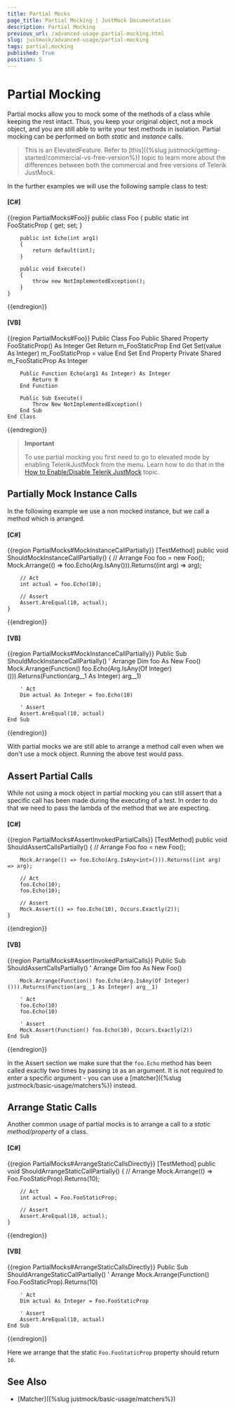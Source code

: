 ```yaml
---
title: Partial Mocks
page_title: Partial Mocking | JustMock Documentation
description: Partial Mocking
previous_url: /advanced-usage-partial-mocking.html
slug: justmock/advanced-usage/partial-mocking
tags: partial,mocking
published: True
position: 5
---
```


# Partial Mocking

Partial mocks allow you to mock some of the methods of a class while keeping the rest intact. Thus, you keep your original object, not a mock object, and you are still able to write your test methods in isolation. Partial mocking can be performed on both *static* and *instance* calls.

> This is an ElevatedFeature. Refer to [this]({%slug justmock/getting-started/commercial-vs-free-version%}) topic to learn more about the differences between both the commercial and free versions of Telerik JustMock.


In the further examples we will use the following sample class to test:

  #### __[C#]__

  {{region PartialMocks#Foo}}
    public class Foo
    {
        public static int FooStaticProp { get; set; }

        public int Echo(int arg1)
        {
            return default(int);
        }

        public void Execute()
        {
            throw new NotImplementedException();
        }
    }
  {{endregion}}

  #### __[VB]__

  {{region PartialMocks#Foo}}
    Public Class Foo
        Public Shared Property FooStaticProp() As Integer
            Get
                Return m_FooStaticProp
            End Get
            Set(value As Integer)
                m_FooStaticProp = value
            End Set
        End Property
        Private Shared m_FooStaticProp As Integer

        Public Function Echo(arg1 As Integer) As Integer
            Return 0
        End Function

        Public Sub Execute()
            Throw New NotImplementedException()
        End Sub
    End Class
  {{endregion}}


> **Important**
>
> To use partial mocking you first need to go to elevated mode by enabling TelerikJustMock from the menu. Learn how to do that in the [How to Enable/Disable Telerik JustMock](./advanced-usage#how-to-enabledisable-telerik-justmock) topic.

## Partially Mock Instance Calls
In the following example we use a non mocked instance, but we call a method which is arranged.

  #### __[C#]__

  {{region PartialMocks#MockInstanceCallPartially}}
    [TestMethod]
    public void ShouldMockInstanceCallPartially()
    {
        // Arrange
        Foo foo = new Foo();
        Mock.Arrange(() => foo.Echo(Arg.IsAny<int>())).Returns((int arg) => arg);

        // Act
        int actual = foo.Echo(10);

        // Assert
        Assert.AreEqual(10, actual);
    }
  {{endregion}}

  #### __[VB]__

  {{region PartialMocks#MockInstanceCallPartially}}
    <TestMethod>
    Public Sub ShouldMockInstanceCallPartially()
        ' Arrange
        Dim foo As New Foo()
        Mock.Arrange(Function() foo.Echo(Arg.IsAny(Of Integer)())).Returns(Function(arg__1 As Integer) arg__1)

        ' Act
        Dim actual As Integer = foo.Echo(10)

        ' Assert
        Assert.AreEqual(10, actual)
    End Sub
  {{endregion}}

With partial mocks we are still able to arrange a method call even when we don't use a mock object. Running the above test would pass.

## Assert Partial Calls
While not using a mock object in partial mocking you can still assert that a specific call has been made during the executing of a test. In order to do that we need to pass the lambda of the method that we are expecting.

  #### __[C#]__

  {{region PartialMocks#AssertInvokedPartialCalls}}
    [TestMethod]
    public void ShouldAssertCallsPartially()
    {
        // Arrange
        Foo foo = new Foo();

        Mock.Arrange(() => foo.Echo(Arg.IsAny<int>())).Returns((int arg) => arg);

        // Act
        foo.Echo(10);
        foo.Echo(10);

        // Assert
        Mock.Assert(() => foo.Echo(10), Occurs.Exactly(2));
    }
  {{endregion}}

  #### __[VB]__

  {{region PartialMocks#AssertInvokedPartialCalls}}
    <TestMethod>
    Public Sub ShouldAssertCallsPartially()
        ' Arrange
        Dim foo As New Foo()

        Mock.Arrange(Function() foo.Echo(Arg.IsAny(Of Integer)())).Returns(Function(arg__1 As Integer) arg__1)

        ' Act
        foo.Echo(10)
        foo.Echo(10)

        ' Assert
        Mock.Assert(Function() foo.Echo(10), Occurs.Exactly(2))
    End Sub
  {{endregion}}

In the Assert section we make sure that the `foo.Echo` method has been called exactly two times by passing `10` as an argument. It is not required to enter a specific argument - you can use a [matcher]({%slug justmock/basic-usage/matchers%}) instead.

## Arrange Static Calls
Another common usage of partial mocks is to arrange a call to a *static method/property* of a class.

  #### __[C#]__

  {{region PartialMocks#ArrangeStaticCallsDirectly}}
    [TestMethod]
    public void ShouldArrangeStaticCallPartially()
    {
        // Arrange
        Mock.Arrange(() => Foo.FooStaticProp).Returns(10);

        // Act
        int actual = Foo.FooStaticProp;

        // Assert
        Assert.AreEqual(10, actual);
    }
  {{endregion}}

  #### __[VB]__

  {{region PartialMocks#ArrangeStaticCallsDirectly}}
    <TestMethod>
    Public Sub ShouldArrangeStaticCallPartially()
        ' Arrange
        Mock.Arrange(Function() Foo.FooStaticProp).Returns(10)

        ' Act
        Dim actual As Integer = Foo.FooStaticProp

        ' Assert
        Assert.AreEqual(10, actual)
    End Sub
  {{endregion}}

Here we arrange that the static `Foo.FooStaticProp` property should return `10`.

## See Also

 * [Matcher]({%slug justmock/basic-usage/matchers%})

